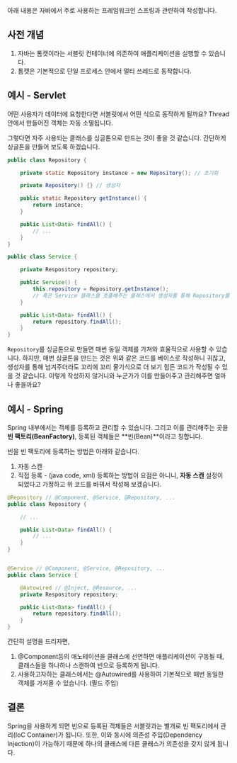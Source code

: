 아래 내용은 자바에서 주로 사용하는 프레임워크인 스프링과 관련하여 작성합니다.

## 사전 개념
1. 자바는 톰캣이라는 서블릿 컨테이너에 의존하여 애플리케이션을 실행할 수 있습니다.
2. 톰캣은 기본적으로 단일 프로세스 안에서 멀티 쓰레드로 동작합니다.

## 예시 - Servlet
어떤 사용자가 데이터에 요청한다면 서블릿에서 어떤 식으로 동작하게 될까요? Thread 안에서 만들어진 객체는 자동 소멸됩니다.

그렇다면 자주 사용되는 클래스를 싱글톤으로 만드는 것이 좋을 것 같습니다. 간단하게 싱글톤을 만들어 보도록 하겠습니다.

```java
public class Repository {

    private static Repository instance = new Repository(); // 초기화

    private Repository() {} // 생성자

    public static Repository getInstance() {
        return instance;
    }

    public List<Data> findAll() {
        // ...
    }
}
```

```java
public class Service {

    private Respository repository;

    public Service() {
        this.repository = Repository.getInstance();
        // 혹은 Service 클래스를 호출해주는 클래스에서 생성자를 통해 Repository를 넘어준다.
    }

    public List<Data> findAll() {
        return repository.findAll();
    }
}
```
`Repository`를 싱글톤으로 만들면 매번 동일 객체를 가져와 효율적으로 사용할 수 있습니다. 하지만, 매번 싱글톤을 만드는 것은 위와 같은 코드를 베이스로 작성하니 귀찮고, 생성자를 통해 넘겨주더라도 꼬리에 꼬리 물기식으로 더 보기 힘든 코드가 작성될 수 있을 것 같습니다. 이렇게 작성하지 않거니와 누군가가 이를 만들어주고 관리해주면 얼마나 좋을까요?

## 예시 - Spring
Spring 내부에서는 객체를 등록하고 관리할 수 있습니다. 그리고 이를 관리해주는 곳을 **빈 팩토리(BeanFactory)**, 등록된 객체들은 **빈(Bean)**이라고 칭합니다.

빈을 빈 팩토리에 등록하는 방법은 아래와 같습니다.

1. 자동 스캔
2. 직접 등록 - (java code, xml)
등록하는 방법이 요점은 아니니, **자동 스캔** 설정이 되었다고 가정하고 위 코드를 바꿔서 작성해 보겠습니다.

```java
@Repository // @Component, @Service, @Repository, ...
public class Repository {

    // ...

    public List<Data> findAll() {
        // ...
    }
}
```

```java

@Service // @Component, @Service, @Repository, ...
public class Service {

    @Autowired // @Inject, @Resource, ...
    private Respository repository;

    public List<Data> findAll() {
        return repository.findAll();
    }
}
```
간단히 설명을 드리자면,

1. @Component등의 애노테이션을 클래스에 선언하면 애플리케이션이 구동될 때, 클래스들을 하나하나 스캔하여 빈으로 등록하게 됩니다. 
2. 사용하고자하는 클래스에서는 @Autowired를 사용하여 기본적으로 매번 동일한 객체를 가져올 수 있습니다. (필드 주입)

## 결론
Spring을 사용하게 되면 빈으로 등록된 객체들은 서블릿과는 별개로 빈 팩토리에서 관리(IoC Container)가 됩니다. 또한, 이와 동시에 의존성 주입(Dependency Injection)이 가능하기 때문에 하나의 클래스에 다른 클래스가 의존성을 갖지 않게 됩니다.
